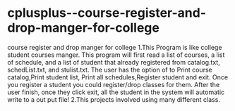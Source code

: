 # cplusplus--course-register-and-drop-manger-for-college
course register and drop manger for college
1.This Program is like college student courses manger. This program will first read a list of courses,  a list of schedule, and a list of student that already registered from catalog.txt, schedList.txt, and stulist.txt. The user has the option of to Print course catalog,Print student list, Print all schedules,Register student and exit. Once you register a student you could register/drop classes for them. After the user finish, once they click exit, all the student in the system will automatic write to a out put file!
2.This projects involved using many different class. 
